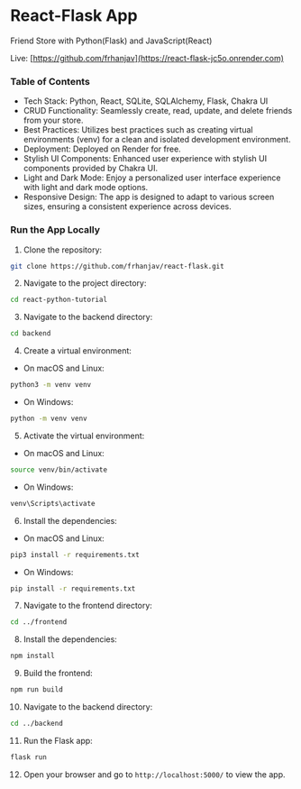 # React-Flask App

Friend Store with Python(Flask) and JavaScript(React)

Live: [https://github.com/frhanjav](https://react-flask-jc5o.onrender.com)

### Table of Contents

- Tech Stack: Python, React, SQLite, SQLAlchemy, Flask, Chakra UI
- CRUD Functionality: Seamlessly create, read, update, and delete friends from your store.
- Best Practices: Utilizes best practices such as creating virtual environments (venv) for a clean and isolated development environment.
- Deployment: Deployed on Render for free.
- Stylish UI Components: Enhanced user experience with stylish UI components provided by Chakra UI.
- Light and Dark Mode: Enjoy a personalized user interface experience with light and dark mode options.
- Responsive Design: The app is designed to adapt to various screen sizes, ensuring a consistent experience across devices.

### Run the App Locally

1. Clone the repository:

```bash
git clone https://github.com/frhanjav/react-flask.git
```

2. Navigate to the project directory:

```bash
cd react-python-tutorial
```

3. Navigate to the backend directory:

```bash
cd backend
```

4. Create a virtual environment:

-   On macOS and Linux:

```bash
python3 -m venv venv
```

-   On Windows:

```bash
python -m venv venv
```

5. Activate the virtual environment:

-   On macOS and Linux:

```bash
source venv/bin/activate
```

-   On Windows:

```bash
venv\Scripts\activate
```

6. Install the dependencies:

-   On macOS and Linux:

```bash
pip3 install -r requirements.txt
```

-   On Windows:

```bash
pip install -r requirements.txt
```

7. Navigate to the frontend directory:

```bash
cd ../frontend
```

8. Install the dependencies:

```bash
npm install
```

9. Build the frontend:

```bash
npm run build
```

10. Navigate to the backend directory:

```bash
cd ../backend
```

11. Run the Flask app:

```bash
flask run
```

12. Open your browser and go to `http://localhost:5000/` to view the app.

